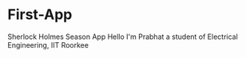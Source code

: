 # First-App
Sherlock Holmes Season App
 Hello I'm Prabhat a student of Electrical Engineering, IIT Roorkee

